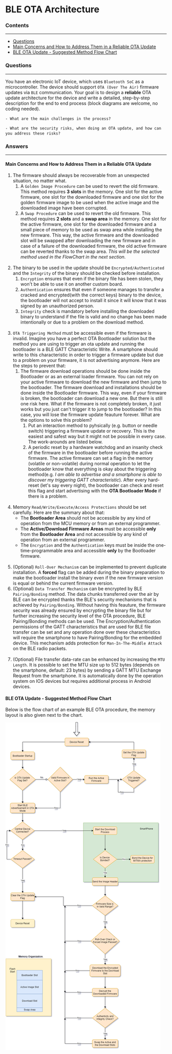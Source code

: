# BLE OTA Architecture

### Contents
---

- [Questions](#questions)
- [Main Concerns and How to Address Them in a Reliable OTA Update](#main-concerns-and-how-to-address-them-in-a-reliable-ota-update)
- [BLE OTA Update - Suggested Method Flow Chart](#ble-ota-update---suggested-method-flow-chart)

### Questions
---

You have an electronic IoT device, which uses `Bluetooth SoC` as a microcontroller. The device should support `OTA (Over The Air)` firmware updates via `BLE` communication. Your goal is to design a **reliable** OTA update architecture for the device and write a detailed, step-by-step description for the end to end process (block diagrams are welcome, no coding needed). 

```
- What are the main challenges in the process? 
```
```
- What are the security risks, when doing an OTA update, and how can you address these risks?
```

### Answers
---

#### Main Concerns and How to Address Them in a Reliable OTA Update

1. The firmware should always be recoverable from an unexpected situation, no matter what.
    1. A `Golden Image Procedure` can be used to revert the old firmware. This method requires **3 slots** in the memory. One slot for the active firmware, one slot for the downloaded firmware and one slot for the golden firmware image to be used when the active image and the downloaded image have been corrupted.
	2. A `Swap Procedure` can be used to revert the old firmware. This method requires **2 slots** and a **swap area** in the memory. One slot for the active firmware, one slot for the downloaded firmware and a small piece of memory to be used as swap area while installing the new firmware. This way, the active firmware and the downloaded slot will be swapped after downloading the new firmware and in case of a failure of the downloaded firmware, the old active firmware can be reverted thanks to the swap area. *This will be the selected method used in the FlowChart in the next section.*
\
&nbsp;
2. The binary to be used in the update should be `Encrypted/Authenticated` and the `Integrity` of the binary should be checked before installation.
    1. `Encryption` ensures that even if the binary file has been stolen, they won't be able to use it on another custom board.
    2. `Authentication` ensures that even if someone manages to transfer a cracked and encrypted(with the correct keys) binary to the device, the bootloader will not accept to install it since it will know that it was signed by an unauthorized person.
	3. `Integrity` check is mandatory before installing the downloaded binary to understand if the file is valid and no change has been made intentionally or due to a problem on the download method.
\
&nbsp;
3. `OTA Triggering Method` must be accessible even if the firmware is invalid. Imagine you have a perfect OTA Bootloader solution but the method you are using to trigger an ota update and running the bootloader is a BLE GATT Characteristic Write. A smartphone should write to this characteristic in order to trigger a firmware update but due to a problem on your firmware, it is not advertising anymore. Here are the steps to prevent that:
    1. The firmware download operations should be done inside the Bootloader or as an external loader firmware. You can not rely on your active firmware to download the new firmware and then jump to the bootloader. The firmware download and installations should be done inside the Bootloader firmware. This way, even if your firmware is broken, the bootloader can download a new one. But there is still one risk here. What if the firmware is not completely broken, it just works but you just can't trigger it to jump to the bootloader? In this case, you will lose the firmware update feauture forever. What are the options to solve this problem?
		1. Put an interaction method to pyhsically (e.g. button or needle switch) triggering a firmware update or recovery. This is the easiest and safest way but it might not be possible in every case. The work-arounds are listed below.
	    2. A periodic reset by a hardware watchdog and an insanity check of the firmware in the bootloader before running the active firmware. The active firmware can set a flag in the memory (volatile or non-volatile) during normal operation to let the bootloader know that everything is okay about the triggering method(e.g. *I am able to advertise and a smartphone is able to discover my triggering GATT characteristic*). After every hard-reset (let's say every night), the bootloader can check and reset this flag and start advertising with the **OTA Bootloader Mode** if there is a problem. 
\
&nbsp;
4. Memory `Read/Write/Execute/Access Protections` should be set carefully. Here are the summary about that:
    - The **Bootloader Area** should not be accessible by any kind of operation from the MCU memory or from an external programmer.
    - The **Active/Download Firmware Areas** must be accessible **only** from the **Bootloader Area** and not accessible by any kind of operation from an external programmer.
    - The `Encryption` and the `Authentication` keys must be inside the one-time-programmable area and accessible **only** by the Bootloader firmware.
\
&nbsp;
5. (Optional) `Roll-Over Mechanism` can be implemented to prevent duplicate installation. A **forced** flag can be added during the binary preparation to make the bootloader install the binary even if the new firmware version is equal or behind the current firmware version.
6. (Optional) `Data Transfer Mechanism` can be encrypted by BLE `Pairing/Bonding` method. The data chunks transferred over the air by BLE can be encrypted thanks the BLE's security mechanisms that is achieved by `Pairing/Bonding`. Without having this feauture, the firmware security was already ensured by encrypting the binary file but for further increasing the security level of the OTA procedure, BLE Pairing/Bonding methods can be used. The Encryption/Authentication permissions of the GATT characteristics that are used for BLE file transfer can be set and any operation done over these characteristics will require the smartphone to have Pairing/Bonding for the embedded device. This mechanism adds protection for `Man-In-The-Middle Attack` on the BLE radio packets.
\
&nbsp;
7. (Optional) File transfer data-rate can be enhanced by increasing the `MTU Length`. It is possible to set the MTU size up to 512 bytes (depends on the smartphone, default: 23 bytes) by sending a GATT MTU Exchange Request from the smartphone. It is automatically done by the operation system on IOS devices but requires additional process in Android devices.

#### BLE OTA Update - Suggested Method Flow Chart

Below is the flow chart of an example BLE OTA procedure, the memory layout is also given next to the chart.

![image info](.metadata/BLE-OTA-FlowChart.png)




	
	
	
	
	
	
	
	
	
	
	
	
	
	
	
	
	
	
	